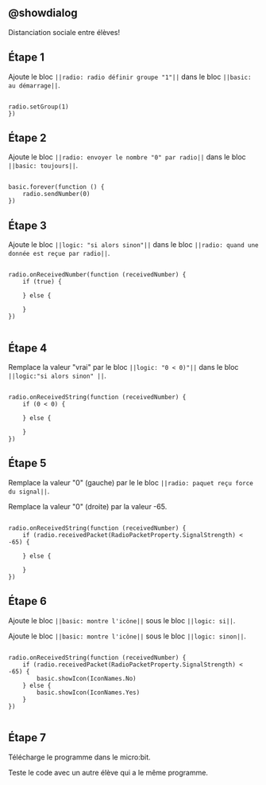 ## @showdialog

Distanciation sociale entre élèves!

## Étape 1

Ajoute le bloc ``||radio: radio définir groupe "1"||`` dans le bloc ``||basic: au démarrage||``.

```blocks

radio.setGroup(1)
})

```

## Étape 2

Ajoute le bloc ``||radio: envoyer le nombre "0" par radio||`` dans le bloc ``||basic: toujours||``.

```blocks

basic.forever(function () {
    radio.sendNumber(0)
})

```

## Étape 3

Ajoute le bloc ``||logic: "si alors sinon"||`` dans le bloc ``||radio: quand une donnée est reçue par radio||``.

```blocks

radio.onReceivedNumber(function (receivedNumber) {
    if (true) {
    	
    } else {
    	
    }
})


```

## Étape 4

Remplace la valeur "vrai" par le bloc ``||logic: "0 < 0)"||`` dans le bloc ``||logic:"si alors sinon" ||``.

```blocks

radio.onReceivedString(function (receivedNumber) {
    if (0 < 0) {
    	
    } else {
    	
    }
})

```

## Étape 5

Remplace la valeur "0" (gauche) par le le bloc ``||radio: paquet reçu force du signal||``.

Remplace la valeur "0" (droite) par la valeur -65.

```blocks

radio.onReceivedString(function (receivedNumber) {
    if (radio.receivedPacket(RadioPacketProperty.SignalStrength) < -65) {
    	
    } else {
    	
    }
})

```

## Étape 6

Ajoute le bloc ``||basic: montre l'icône||`` sous le bloc ``||logic: si||``.

Ajoute le bloc ``||basic: montre l'icône||`` sous le bloc ``||logic: sinon||``.

```blocks

radio.onReceivedString(function (receivedNumber) {
    if (radio.receivedPacket(RadioPacketProperty.SignalStrength) < -65) {
        basic.showIcon(IconNames.No)
    } else {
        basic.showIcon(IconNames.Yes)
    }
})


```

## Étape 7

Télécharge le programme dans le micro:bit.

Teste le code avec un autre élève qui a le même programme.